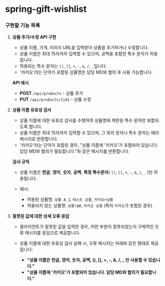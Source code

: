 # spring-gift-wishlist
### 구현할 기능 목록

1. **상품 추가/수정 API 구현**

    * 상품 이름, 가격, 이미지 URL을 입력받아 상품을 추가하거나 수정합니다.
    * 상품 이름은 최대 15자까지 입력할 수 있으며, 공백을 포함한 특수 문자가 허용됩니다.
    * 허용되는 특수 문자는 `()`, `[]`, `+`, `-`, `&`, `/`, `_`입니다.
    * '카카오'라는 단어가 포함된 상품명은 담당 MD와 협의 후 사용 가능합니다.

   **API 예시**

    * **POST** `/api/products` - 상품 추가
    * **PUT** `/api/products/{id}` - 상품 수정

2. **상품 이름 유효성 검사**

    * 상품 이름에 대한 유효성 검사를 수행하여 상품명에 제한된 특수 문자만 포함되도록 합니다.
    * 상품 이름은 최대 15자까지 입력할 수 있으며, 그 외의 문자나 특수 문자는 에러 메시지로 반환합니다.
    * '카카오'라는 단어가 포함된 경우, "상품 이름에 '카카오'가 포함되어 있습니다. 담당 MD와 협의가 필요합니다."와 같은 메시지를 반환합니다.

   **검사 규칙**

    * 상품 이름은 **한글**, **영어**, **숫자**, **공백**, **특정 특수문자**( `()`, `[]`, `+`, `-`, `&`, `/`, `_` )만 허용됩니다.
    * 예시:

        * 허용된 상품명: `상품 A_1`, `테스트 상품`, `카카오+상품`
        * 허용되지 않는 상품명: `상품!@#`, `카카오 상품` (특히 `카카오`가 포함된 경우)

3. **잘못된 값에 대한 상세 오류 응답**

    * 클라이언트가 잘못된 값을 입력한 경우, 어떤 부분이 잘못되었는지 구체적인 오류 메시지를 응답으로 제공합니다.
    * 상품 이름에 대한 유효성 검사 실패 시, 오류 메시지는 아래와 같은 형태로 제공됩니다:

        * **"상품 이름은 한글, 영어, 숫자, 공백, (), \[], +, -, &, /, \_ 만 사용할 수 있습니다."**
        * **"상품 이름에 '카카오'가 포함되어 있습니다. 담당 MD와 협의가 필요합니다."**